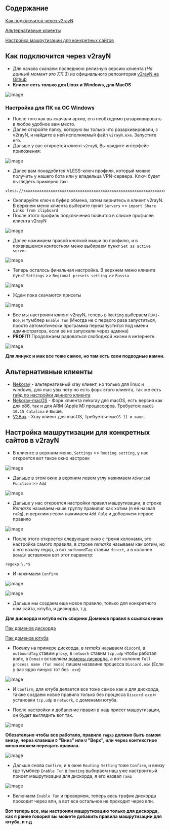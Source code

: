 ## Содержание
[Как подключится через v2rayN](https://gist.github.com/SylvesterFox/95cad71013835313f9948b84d6afd6d9#%D0%BA%D0%B0%D0%BA-%D0%BF%D0%BE%D0%B4%D0%BA%D0%BB%D1%8E%D1%87%D0%B8%D1%82%D1%81%D1%8F-%D1%87%D0%B5%D1%80%D0%B5%D0%B7-v2rayn)

[Альтернативные клиенты](https://gist.github.com/SylvesterFox/95cad71013835313f9948b84d6afd6d9#%D0%B0%D0%BB%D1%8C%D1%82%D0%B5%D1%80%D0%BD%D0%B0%D1%82%D0%B8%D0%B2%D0%BD%D1%8B%D0%B5-%D0%BA%D0%BB%D0%B8%D0%B5%D0%BD%D1%82%D1%8B)

[Настройка машрутизации для конкретных сайтов](https://gist.github.com/SylvesterFox/95cad71013835313f9948b84d6afd6d9#%D0%BD%D0%B0%D1%81%D1%82%D1%80%D0%BE%D0%B9%D0%BA%D0%B0-%D0%BC%D0%B0%D1%88%D1%80%D1%83%D1%82%D0%B8%D0%B7%D0%B0%D1%86%D0%B8%D0%B8-%D0%B4%D0%BB%D1%8F-%D0%BA%D0%BE%D0%BD%D0%BA%D1%80%D0%B5%D1%82%D0%BD%D1%8B%D1%85-%D1%81%D0%B0%D0%B9%D1%82%D0%BE%D0%B2-%D0%B2-v2rayn)

## Как подключится через v2rayN

 - Для начала скачаем последнюю релизную версию клиента (_На данный момент это 7.11.3_)  из официального репозитория [v2rayN на Github](https://github.com/2dust/v2rayN/releases/tag/7.11.3) 
- **Клиент есть только для Linux и Windows, для MacOS**
  
![image](https://github.com/user-attachments/assets/ce2f6f7c-99eb-4ffd-900b-919cda771f78)

 ### Настройка для ПК на ОС Windows 
 - После того как вы скачали архив, его необходимо разархивировать в любое удобное вам место.
 - Далее откройте папку, которую  вы только что разархивировали, с v2rayN, и найдите в ней исполняемый файл `v2rayN.exe`. Запустите его.
- Дальше у вас откроется клиент `v2rayN`, Вы увидите интерфейс приложения:
  
![image](https://github.com/user-attachments/assets/db6667f9-020d-4735-ad29-d886b6f8220f)

- Далее вам понадобится VLESS-ключ профиля, который можно получить у нашего бота или у владельца VPN-сервера. Ключ будет выглядеть примерно так:
```
vless://xxxxxxxxxxxxxxxxxxxxxxxxxxxxxxxxxxxxxxxxxxxxxxxxxxxxxxxxxxxxxxxxxxxxxxxxxxxxxxxxxxxxxxxxxxxxxxxx
```
-  Скопируйте ключ в буфер обмена, затем вернитесь в клиент v2rayN. В верхнем меню клиента выберите пункт `Servers` >> `import Share Links from clipboard ` 
- После этого профиль подключения появится в списке профилей клиента v2rayN

![image](https://github.com/user-attachments/assets/fbc04f39-2e96-45db-9ea5-e86bc308a0b6)

- Далее нажимаем правой кнопкой мыши по профилю, и в появившемся контестном меню выбираем пункт `Set as active server`

![image](https://github.com/user-attachments/assets/d949670f-322a-4f55-9537-8eaed513f2e2)

- Теперь осталось финальная настройка. В верхнем меню клиента пункт `Settings` >>  `Regional presets setting` >> `Russia`

![image](https://github.com/user-attachments/assets/1ae52d9d-8a86-4ed4-af18-9b97ae754779)


- Ждем пока скачаются присеты

![image](https://github.com/user-attachments/assets/ffb0dc9c-5eb7-4842-838d-3503f0dd45a8)


- Все мы настроили клиент v2rayN, теперь в `Routing` выбераем `RUv1-Всё`, и тумблер `Enable Tun` (Иногда не с первого раза запуститься, просто автомотически программа перезапустится под имени админстратора, если её не запускали через админа)
 - **PROFIT!** Продолжаем радоваться свободжой жизни в интернете.

![image](https://github.com/user-attachments/assets/b6f95d00-7418-41ba-9dc8-e4b57f4c8b3b)


**Для линукс и мак все тоже самое, но там есть свои подводные камни.**

## Альтернативные клиенты
 
-  [Nekoray](https://github.com/MatsuriDayo/nekoray/releases/tag/4.0.1) - альтернативный xray клиент, но только для linux и windows, для mac увы нету но есть форк этого клиента, так же есть [гайд по настройки данного клиента](https://github.com/SylvesterFox/client-x-ray-guide)
- [Nekoray-macOS](https://github.com/abbasnaqdi/nekoray-macos/releases) - Форк клиента nekoray для macOS, есть версия как для x86, так и для ARM (Apple M) процессоров. Требуется: `macOS 10.15 Catalina` и выше.
- [V2Box](https://apps.apple.com/ru/app/v2box-v2ray-client/id6446814690) - Xray клиент для macOS, Требуется: `macOS 11 и выше.`

## Настройка машрутизации для конкретных сайтов в v2rayN
-  В клиенте в верхним меню, `Settings` >>  `Routing setting`, у нас откроется вот такое окно настроек

![image](https://github.com/user-attachments/assets/8ae7d8cf-b11e-419d-a3b8-051f01d7d8c5)

- Дальше в этом окне в верхним левом углу нажимаем `Advanced Function` >> `Add`

![image](https://github.com/user-attachments/assets/55be8e0d-0fac-4e26-83b3-efb58da5a2c0)


- Дальше у нас откроется настройки правил машрутизации, в строке *Remarks* называем наше группу правилил как хотим (я её назвал `гайд`), и верхним левом нажимаем `Add Rule` и добовляем первое правило

![image](https://github.com/user-attachments/assets/f30ca7d1-6ea2-4172-bd82-973399a078d7)


- После этого откроется следующие окно с тремя колонами, это настройка самого правила, в строке *remarks* называем как хотим, но я его назаву regxp, а вот `outboundTag` ставим `direct`, а в колонне `Domain` вставляем вот этот параметр: 
```
regexp:\.*$
```

- И нажимаем `Confirm`

![image](https://github.com/user-attachments/assets/442ba3e5-8a32-4470-833a-5f4e6423f8ee)

![image](https://github.com/user-attachments/assets/d0a75d18-2479-4d7c-954e-c187afdcec4b)

- Дальше мы создаем еще новое правило, только для конкретного нам сайта, ютуба, и дискорда, т.д

**Для дискорда и ютуба есть сборник Доменов правил в ссылках ниже**

[Пак доменов дискорда]()

[Пак доменов ютуба]()

- Покажу на примере дискорда, в *remaks* называем `discord`, в `outboundTag` ставим `proxy`, в `network` ставим `tcp,udp` чтобы работал войс, в `Domain` вставляем [домены дискорда](), а вот колонне `Full process name (Tun mode)` пишем назваине процесса `Discord.exe` (Если у вас ядро линукс тот без `.exe`)

![image](https://github.com/user-attachments/assets/ea4fbaa8-a198-4548-9a78-a1e787cab043)

- И `Confirm`, для ютуба делается все тоже самое как и для дискорда, также создаем новое правило только без процесса `Discord.exe` и установки `tcp,udp` в `network`, с доменами ютуба.

- После настройки и добаление правил в наш присет машрутизации, он будет выглядить вот так.

![image](https://github.com/user-attachments/assets/10dded77-ff92-444d-b0d5-926bde6908e6)

**Обезательно чтобы все работало, правило ``regxp`` должно быть самом внизу, через клавиши `D` "Вниз" или `U` "Верх", или через контекстное меню можем перещать правила.**

![image](https://github.com/user-attachments/assets/709734b0-33ac-4a44-aa58-c10f8018d2ac)

- Дальше снова `Confirm`, и в окне `Routing Setting` тоже `Confirm`, и внизу где тумблер `Enable Tun` в `Routing` выбираем наш уже настроитный присет машрутизации для дискорда, я его назвал `гайд`
  
![image](https://github.com/user-attachments/assets/7a3fe480-9a88-45cb-8067-e3a2109a4ff0)

-  Включаем `Enable Tun` и проверяем, теперь весь трафик дискорда проходит через впн, а вот все остальное не проходит через впн.

**Вот теперь все, мы настроили машрутизацию только для дискорда, как я ранее говорил вы можете добавить правила машрутизации для ютуба, и т.д**
